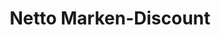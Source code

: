 ---
title: "Netto Marken-Discount"
url: /bad-langensalza/netto-marken-discount-hannoversche-strasse/
shop: Supermarkt
---